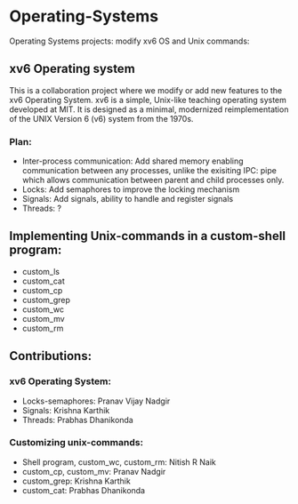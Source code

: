 # Operating-Systems
Operating Systems projects: modify xv6 OS and Unix commands:

## xv6 Operating system
This is a collaboration project where we modify or add new features to the xv6 Operating System. xv6 is a simple, Unix-like teaching operating system developed at MIT. It is  designed as a minimal, modernized reimplementation of the UNIX Version 6 (v6) system from the 1970s.
### Plan:
- Inter-process communication: Add shared memory enabling communication between any processes, unlike the exisiting IPC: pipe which allows communication between parent and child processes only.
- Locks: Add semaphores to improve the locking mechanism
- Signals: Add signals, ability to handle and register signals
- Threads: ?


## Implementing Unix-commands in a custom-shell program:
* custom_ls
* custom_cat
* custom_cp
* custom_grep
* custom_wc
* custom_mv
* custom_rm


## Contributions:
### xv6 Operating System:
* Locks-semaphores: Pranav Vijay Nadgir
* Signals: Krishna Karthik
* Threads: Prabhas Dhanikonda


### Customizing unix-commands:
* Shell program, custom_wc, custom_rm: Nitish R Naik
* custom_cp, custom_mv: Pranav Nadgir
* custom_grep: Krishna Karthik
* custom_cat: Prabhas Dhanikonda